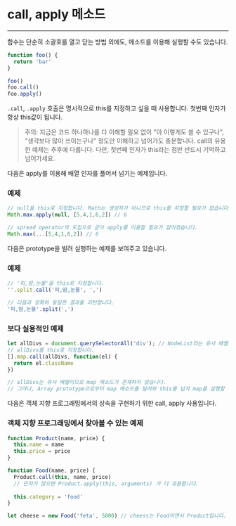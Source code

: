 # call, apply 메소드

---

함수는 단순히 소괄호를 열고 닫는 방법 외에도, 메소드를 이용해 실행할 수도 있습니다.

```jsx
function foo() {
  return 'bar'
}

foo()
foo.call()
foo.apply()
```

`.call`, `.apply` 호출은 명시적으로 this를 지정하고 싶을 때 사용합니다. 첫번째 인자가 항상 this값이 됩니다.

> 주의: 지금은 코드 하나하나를 다 이해할 필요 없이 "아 이렇게도 쓸 수 있구나", "생각보다 많이 쓰이는구나" 정도만 이해하고 넘어가도 충분합니다. call의 유용한 예제는 추후에 다룹니다. 다만, 첫번째 인자가 this라는 점만 반드시 기억하고 넘어가세요.

다음은 apply를 이용해 배열 인자를 풀어서 넘기는 예제입니다.

### **예제**

```jsx
// null을 this로 지정합니다. Math는 생성자가 아니므로 this를 지정할 필요가 없습니다.
Math.max.apply(null, [5,4,1,6,2]) // 6 

// spread operator의 도입으로 굳이 apply를 이용할 필요가 없어졌습니다.
Math.max(...[5,4,1,6,2]) // 6
```

다음은 prototype을 빌려 실행하는 예제를 보여주고 있습니다.

### **예제**

```jsx
// '피,땀,눈물'을 this로 지정합니다.
''.split.call('피,땀,눈물', ',')

// 다음과 정확히 동일한 결과를 리턴합니다.
'피,땀,눈물'.split(',')
```

### **보다 실용적인 예제**

```jsx
let allDivs = document.querySelectorAll('div'); // NodeList라는 유사 배열입니다.
// allDivs를 this로 지정합니다.
[].map.call(allDivs, function(el) {
  return el.className
})

// allDivs는 유사 배열이므로 map 메소드가 존재하지 않습니다. 
// 그러나, Array prototype으로부터 map 메소드를 빌려와 this를 넘겨 map을 실행할 수 있습니다.
```

다음은 객체 지향 프로그래밍에서의 상속을 구현하기 위한 call, apply 사용입니다.

### **객체 지향 프로그래밍에서 찾아볼 수 있는 예제**

```jsx
function Product(name, price) {
  this.name = name
  this.price = price
}

function Food(name, price) {
  Product.call(this, name, price)
  // 인자가 많으면 Product.apply(this, arguments) 가 더 유용합니다.
  
  this.category = 'food'
}

let cheese = new Food('feta', 5000) // cheess는 Food이면서 Product입니다.
```